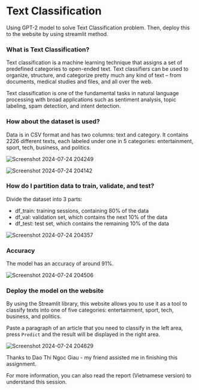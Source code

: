 # Text Classification

Using GPT-2 model to solve Text Classification problem. Then, deploy this to the website by using streamlit method.

### What is Text Classification?

Text classification is a machine learning technique that assigns a set of predefined categories to open-ended text. Text classifiers can be used to organize, structure, and categorize pretty much any kind of text – from documents, medical studies and files, and all over the web.

Text classification is one of the fundamental tasks in natural language processing with broad applications such as sentiment analysis, topic labeling, spam detection, and intent detection.

### How about the dataset is used?

Data is in CSV format and has two columns: text and category. It contains 2226 different texts, each labeled under one in 5 categories: entertainment, sport, tech, business, and politics.

![Screenshot 2024-07-24 204249](https://github.com/user-attachments/assets/6a5ae1e7-57bf-4f8d-aab7-75b3b09f049b)

![Screenshot 2024-07-24 204142](https://github.com/user-attachments/assets/e9810ef0-48db-490f-b26b-65c49e45ec9c)

### How do I partition data to train, validate, and test?

Divide the dataset into 3 parts:
- df_train: training sessions, containing 80% of the data
- df_val: validation set, which contains the next 10% of the data
- df_test: test set, which contains the remaining 10% of the data

![Screenshot 2024-07-24 204357](https://github.com/user-attachments/assets/498b1b1e-31ad-4945-bf34-a4703261cbeb)

### Accuracy

The model has an accuracy of around 91%.

![Screenshot 2024-07-24 204506](https://github.com/user-attachments/assets/799c7d26-301e-428d-a89d-ef7d1bcafdc0)

### Deploy the model on the website

By using the Streamlit library, this website allows you to use it as a tool to classify texts into one of five categories: entertainment, sport, tech, business, and politics.

Paste a paragraph of an article that you need to classify in the left area, press `Predict` and the result will be displayed in the right area.

![Screenshot 2024-07-24 204629](https://github.com/user-attachments/assets/a93de1ca-6bfc-4018-83ed-bfa543e39f21)

Thanks to Dao Thi Ngoc Giau - my friend assisted me in finishing this assignment.

For more information, you can also read the report (Vietnamese version) to understand this session.
